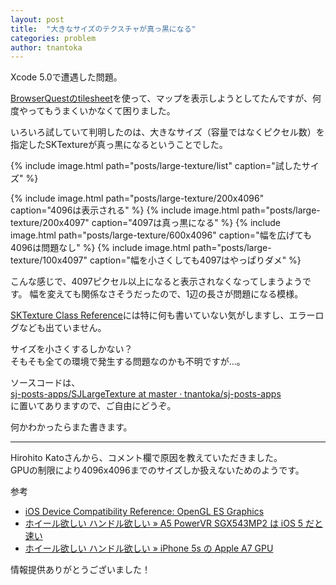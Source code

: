 ```yaml
---
layout: post
title:  "大きなサイズのテクスチャが真っ黒になる"
categories: problem
author: tnantoka
---
```


Xcode 5.0で遭遇した問題。

[BrowserQuestのtilesheet](https://github.com/browserquest/BrowserQuest/blob/master/client/img/3/tilesheet.png)を使って、マップを表示しようとしてたんですが、何度やってもうまくいかなくて困りました。

いろいろ試していて判明したのは、大きなサイズ（容量ではなくピクセル数）を指定したSKTextureが真っ黒になるということでした。

{% include image.html path="posts/large-texture/list" caption="試したサイズ" %}

{% include image.html path="posts/large-texture/200x4096" caption="4096は表示される" %}
{% include image.html path="posts/large-texture/200x4097" caption="4097は真っ黒になる" %}
{% include image.html path="posts/large-texture/600x4096" caption="幅を広げても4096は問題なし" %}
{% include image.html path="posts/large-texture/100x4097" caption="幅を小さくしても4097はやっぱりダメ" %}

こんな感じで、4097ピクセル以上になると表示されなくなってしまうようです。
幅を変えても関係なさそうだったので、1辺の長さが問題になる模様。

[SKTexture Class Reference](https://developer.apple.com/library/ios/documentation/SpriteKit/Reference/SKTexture_Ref/Reference/Reference.html)には特に何も書いていない気がしますし、エラーログなども出ていません。

サイズを小さくするしかない？  
そもそも全ての環境で発生する問題なのかも不明ですが…。

ソースコードは、  
[sj-posts-apps/SJLargeTexture at master · tnantoka/sj-posts-apps](https://github.com/tnantoka/sj-posts-apps/tree/master/SJLargeTexture)  
に置いてありますので、ご自由にどうぞ。

何かわかったらまた書きます。

<hr>

Hirohito Katoさんから、コメント欄で原因を教えていただきました。  
GPUの制限により4096x4096までのサイズしか扱えないためのようです。

参考

* [iOS Device Compatibility Reference: OpenGL ES Graphics](https://developer.apple.com/library/ios/documentation/DeviceInformation/Reference/iOSDeviceCompatibility/OpenGLESPlatforms/OpenGLESPlatforms.html)
* [ホイール欲しい ハンドル欲しい » A5 PowerVR SGX543MP2 は iOS 5 だと速い](http://wlog.flatlib.jp/?itemid=1524)
* [ホイール欲しい ハンドル欲しい » iPhone 5s の Apple A7 GPU](http://wlog.flatlib.jp/item/1644)

情報提供ありがとうございました！

